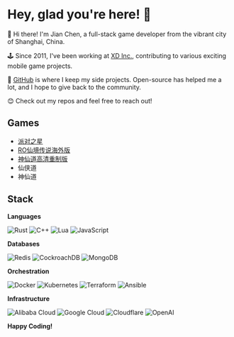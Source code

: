 # Hey, glad you're here! 🥳

🐼 Hi there! I'm Jian Chen, a full-stack game developer from the vibrant city of Shanghai, China.

🕹️ Since 2011, I've been working at [XD Inc.](https://xd.com), contributing to various exciting mobile game projects.

🚀 [GitHub](https://github.com/chensoft) is where I keep my side projects. Open-source has helped me a lot, and I hope to give back to the community.

😊 Check out my repos and feel free to reach out!

## Games

- [派对之星](https://www.taptap.cn/app/202514)
- [RO仙境传说海外版](https://www.taptap.io/app/191499)
- [神仙道高清重制版](https://www.taptap.cn/app/3207)
- 仙侠道
- 神仙道

## Stack

**Languages**

![Rust](https://img.shields.io/badge/Rust-cd6839?style=flat&logo=rust&logoColor=white)
![C++](https://img.shields.io/badge/C++-00599C?style=flat&logo=c%2B%2B&logoColor=white)
![Lua](https://img.shields.io/badge/Lua-2C2D72?style=flat&logo=lua&logoColor=white)
![JavaScript](https://img.shields.io/badge/JavaScript-F7DF1E?style=flat&logo=javascript&logoColor=white)

**Databases**

![Redis](https://img.shields.io/badge/Redis-DC382D?style=flat&logo=redis&logoColor=white)
![CockroachDB](https://img.shields.io/badge/CockroachDB-6933FF?style=flat&logo=cockroachlabs&logoColor=white)
![MongoDB](https://img.shields.io/badge/MongoDB-47A248?style=flat&logo=mongodb&logoColor=white)

**Orchestration**

![Docker](https://img.shields.io/badge/Docker-2496ED?style=flat&logo=docker&logoColor=white)
![Kubernetes](https://img.shields.io/badge/Kubernetes-326CE5?style=flat&logo=kubernetes&logoColor=white)
![Terraform](https://img.shields.io/badge/Terraform-623CE4?style=flat&logo=terraform&logoColor=white)
![Ansible](https://img.shields.io/badge/Ansible-EE0000?style=flat&logo=ansible&logoColor=white)

**Infrastructure**

![Alibaba Cloud](https://img.shields.io/badge/Alibaba%20Cloud-FF6A00?style=flat&logo=alibabacloud&logoColor=white)
![Google Cloud](https://img.shields.io/badge/Google%20Cloud-4285F4?style=flat&logo=googlecloud&logoColor=white)
![Cloudflare](https://img.shields.io/badge/Cloudflare-F38020?style=flat&logo=cloudflare&logoColor=white)
![OpenAI](https://img.shields.io/badge/OpenAI-412991?style=flat&logo=openai&logoColor=white)

**Happy Coding!**
